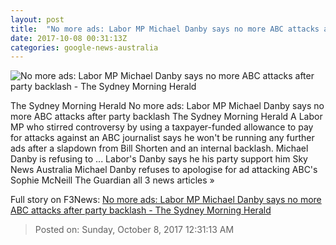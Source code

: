 ```yaml
---
layout: post
title:  "No more ads: Labor MP Michael Danby says no more ABC attacks after party backlash - The Sydney Morning Herald"
date: 2017-10-08 00:31:13Z
categories: google-news-australia
---
```


![No more ads: Labor MP Michael Danby says no more ABC attacks after party backlash - The Sydney Morning Herald](http://www.smh.com.au/content/dam/images/g/l/6/s/3/8/image.related.articleLeadwide.620x349.gywfaa.png/1507423270629.png)

The Sydney Morning Herald No more ads: Labor MP Michael Danby says no more ABC attacks after party backlash The Sydney Morning Herald A Labor MP who stirred controversy by using a taxpayer-funded allowance to pay for attacks against an ABC journalist says he won't be running any further ads after a slapdown from Bill Shorten and an internal backlash. Michael Danby is refusing to ... Labor's Danby says he his party support him Sky News Australia Michael Danby refuses to apologise for ad attacking ABC's Sophie McNeill The Guardian all 3 news articles »


Full story on F3News: [No more ads: Labor MP Michael Danby says no more ABC attacks after party backlash - The Sydney Morning Herald](http://www.f3nws.com/n/kWXqF)

> Posted on: Sunday, October 8, 2017 12:31:13 AM
